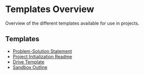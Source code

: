 # Templates Overview

Overview of the different templates available for use in projects.

## Templates

- [Problem-Solution Statement](templates/problem-solution-statement.md)
- [Project Initialization Readme](templates/project-init-readme.md)
- [Drive Template](templates/drive-template.md)
- [Sandbox Outline](templates/sandbox-outline-template.md)